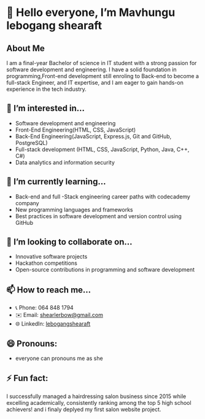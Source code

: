 # 👋 Hello everyone, I’m Mavhungu lebogang shearaft

## About Me
I am a final-year Bachelor of science in IT student with a strong passion for software development and engineering. I have a solid foundation in programming,Front-end development  still enroling to Back-end to become a full-stack Engineer, and IT expertise, and I am eager to gain hands-on experience in the tech industry.

## 👀 I’m interested in...
- Software development and engineering
- Front-End Engineering(HTML, CSS, JavaScript)
- Back-End Engineering(JavaScript, Express.js, Git and GitHub, PostgreSQL)
- Full-stack development (HTML, CSS, JavaScript, Python, Java, C++, C#)
- Data analytics and information security

## 🌱 I’m currently learning...
- Back-end  and full -Stack engineering career paths with codecademy company
- New programming languages and frameworks
- Best practices in software development and version control using GitHub

## 💞️ I’m looking to collaborate on...
- Innovative software projects
- Hackathon competitions
- Open-source contributions in programming and software development

## 📫 How to reach me...
- 📞 Phone: 064 848 1794
- ✉️ Email: shearlerbow@gmail.com
- 🌐 LinkedIn: [lebogangshearaft](https://www.linkedin.com/in/lebogangshearaft)

## 😄 Pronouns: 
- everyone can pronouns me as she
## ⚡ Fun fact: 
I successfully managed a hairdressing salon business since 2015 while excelling academically, consistently ranking among the top 5 high school achievers!
and i finaly deplyed my first  salon website project.
